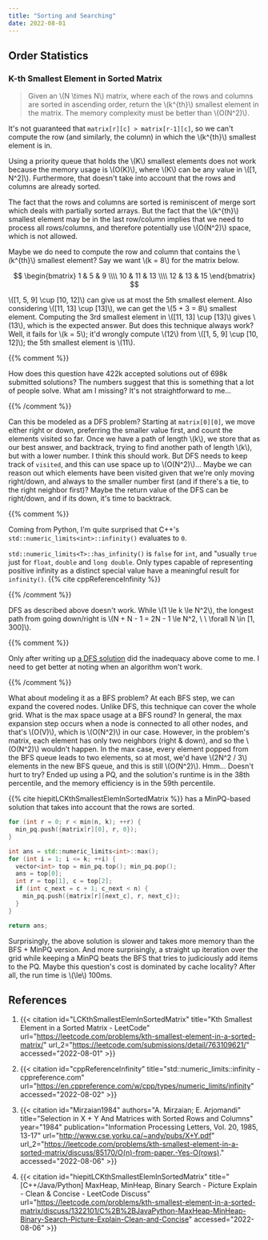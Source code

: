 ```yaml
---
title: "Sorting and Searching"
date: 2022-08-01
---
```


## Order Statistics

### K-th Smallest Element in Sorted Matrix

> Given an \\(N \times N\\) matrix, where each of the rows and columns
> are sorted in ascending order, return the \\(k^{th}\\) smallest
> element in the matrix. The memory complexity must be better than
> \\(O(N^2)\\).

It's not guaranteed that `matrix[r][c] > matrix[r-1][c]`, so we can't
compute the row (and similarly, the column) in which the \\(k^{th}\\)
smallest element is in.

Using a priority queue that holds the \\(K\\) smallest elements does not
work because the memory usage is \\(O(K)\\), where \\(K\\) can be any
value in \\([1, N^2]\\). Furthermore, that doesn't take into account
that the rows and columns are already sorted.

The fact that the rows and columns are sorted is reminiscent of merge
sort which deals with partially sorted arrays. But the fact that the
\\(k^{th}\\) smallest element may be in the last row/column implies that
we need to process all rows/columns, and therefore potentially use
\\(O(N^2)\\) space, which is not allowed.

Maybe we do need to compute the row and column that contains the
\\(k^{th}\\) smallest element? Say we want \\(k = 8\\) for the matrix
below.

$$
\begin{bmatrix}
1 & 5 & 9 \\\\
10 & 11 & 13 \\\\
12 & 13 & 15
\end{bmatrix}
$$

\\([1, 5, 9] \\cup [10, 12]\\) can give us at most the 5th smallest
element. Also considering \\([11, 13] \cup [13]\\), we can get the \\(5
\+ 3 = 8\\) smallest element. Computing the 3rd smallest element in
\\([11, 13] \cup [13]\\) gives \\(13\\), which is the expected answer.
But does this technique always work? Well, it fails for \\(k = 5\\);
it'd wrongly compute \\(12\\) from \\([1, 5, 9] \\cup [10, 12]\\); the
5th smallest element is \\(11\\).

{{% comment %}}

How does this question have 422k accepted solutions out of 698k
submitted solutions? The numbers suggest that this is something that a
lot of people solve. What am I missing? It's not straightforward to
me...

{{% /comment %}}

Can this be modeled as a DFS problem? Starting at `matrix[0][0]`, we
move either right or down, preferring the smaller value first, and count
the elements visited so far. Once we have a path of length \\(k\\), we
store that as our best answer, and backtrack, trying to find another
path of length \\(k\\), but with a lower number. I think this should
work. But DFS needs to keep track of `visited`, and this can use space
up to \\(O(N^2)\\)... Maybe we can reason out which elements have been
visited given that we're only moving right/down, and always to the
smaller number first (and if there's a tie, to the right neighbor
first)? Maybe the return value of the DFS can be right/down, and if its
down, it's time to backtrack.

{{% comment %}}

Coming from Python, I'm quite surprised that C++'s
`std::numeric_limits<int>::infinity()` evaluates to `0`.

`std::numeric_limits<T>::has_infinity()` is `false` for `int`, and
"usually `true` just for `float`, `double` and `long double`. Only types
capable of representing positive infinity as a distinct special value
have a meaningful result for `infinity()`. {{% cite cppReferenceInfinity
%}}

{{% /comment %}}

DFS as described above doesn't work. While \\(1 \le k \le N^2\\), the
longest path from going down/right is \\(N + N - 1 = 2N - 1 \le N^2,
\ \ \forall N \in [1, 300]\\).

{{% comment %}}

Only after writing up [a DFS
solution](https://leetcode.com/submissions/detail/763075069/) did the
inadequacy above come to me. I need to get better at noting when an
algorithm won't work.

{{% /comment %}}

What about modeling it as a BFS problem? At each BFS step, we can expand
the covered nodes. Unlike DFS, this technique can cover the whole grid.
What is the max space usage at a BFS round? In general, the max
expansion step occurs when a node is connected to all other nodes, and
that's \\(O(V)\\), which is \\(O(N^2)\\) in our case. However, in the
problem's matrix, each element has only two neighbors (right & down),
and so the \\(O(N^2)\\) wouldn't happen. In the max case, every element
popped from the BFS queue leads to two elements, so at most, we'd have
\\(2N^2 / 3\\) elements in the new BFS queue, and this is still
\\(O(N^2)\\). Hmm... Doesn't hurt to try? Ended up using a PQ, and the
solution's runtime is in the 38th percentile, and the memory efficiency
is in the 59th percentile.

{{% cite hiepitLCKthSmallestElemInSortedMatrix %}} has a MinPQ-based
solution that takes into account that the rows are sorted.

```cpp
for (int r = 0; r < min(n, k); ++r) {
  min_pq.push({matrix[r][0], r, 0});
}

int ans = std::numeric_limits<int>::max();
for (int i = 1; i <= k; ++i) {
  vector<int> top = min_pq.top(); min_pq.pop();
  ans = top[0];
  int r = top[1], c = top[2];
  if (int c_next = c + 1; c_next < n) {
    min_pq.push({matrix[r][next_c], r, next_c});
  }
}

return ans;
```

Surprisingly, the above solution is slower and takes more memory than
the BFS + MinPQ version. And more surprisingly, a straight up iteration
over the grid while keeping a MinPQ beats the BFS that tries to
judiciously add items to the PQ. Maybe this question's cost is dominated
by cache locality? After all, the run time is \\(\le\\) 100ms.

## References

1. {{< citation
  id="LCKthSmallestElemInSortedMatrix"
  title="Kth Smallest Element in a Sorted Matrix - LeetCode"
  url="https://leetcode.com/problems/kth-smallest-element-in-a-sorted-matrix/"
  url_2="https://leetcode.com/submissions/detail/763109621/"
  accessed="2022-08-01" >}}

1. {{< citation
  id="cppReferenceInfinity"
  title="std::numeric_limits<T>::infinity - cppreference.com"
  url="https://en.cppreference.com/w/cpp/types/numeric_limits/infinity"
  accessed="2022-08-02" >}}

1. {{< citation
  id="Mirzaian1984"
  authors="A. Mirzaian; E. Arjomandi"
  title="Selection in X + Y And Matrices with Sorted Rows and Columns"
  year="1984"
  publication="Information Processing Letters, Vol. 20, 1985, 13-17"
  url="http://www.cse.yorku.ca/~andy/pubs/X+Y.pdf"
  url_2="https://leetcode.com/problems/kth-smallest-element-in-a-sorted-matrix/discuss/85170/O(n)-from-paper.-Yes-O(rows)."
  accessed="2022-08-06" >}}

1. {{< citation
  id="hiepitLCKthSmallestElemInSortedMatrix"
  title="[C++/Java/Python] MaxHeap, MinHeap, Binary Search - Picture Explain - Clean & Concise - LeetCode Discuss"
  url="https://leetcode.com/problems/kth-smallest-element-in-a-sorted-matrix/discuss/1322101/C%2B%2BJavaPython-MaxHeap-MinHeap-Binary-Search-Picture-Explain-Clean-and-Concise"
  accessed="2022-08-06" >}}
